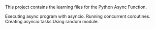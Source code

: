 This project contains the learning files for the Python Async Function.

Executing async program with asyncio.
Running concurrent coroutines.
Creating asyncio tasks
Using random module.